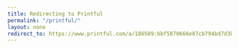 ```yaml
---
title: Redirecting to Printful
permalink: "/printful/"
layout: none
redirect_to: https://www.printful.com/a/186509:bbf5870666e87cb794bd7d3b4c903e01
---
```


